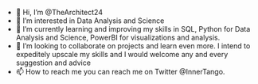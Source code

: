 - 👋 Hi, I’m @TheArchitect24
- 👀 I’m interested in Data Analysis and Science
- 🌱 I’m currently learning and improving my skills in SQL, Python for Data Analysis and Science, PowerBI for visualizations and analysis.
- 💞️ I’m looking to collaborate on projects and learn even more. I intend to expeditely upscale my skills and I would welcome any and every suggestion and advice 
- 📫 How to reach me you can reach me on Twitter @InnerTango.

<!---
TheArchitect24/TheArchitect24 is a ✨ special ✨ repository because its `README.md` (this file) appears on your GitHub profile.
You can click the Preview link to take a look at your changes.
--->
